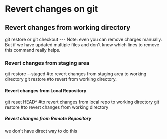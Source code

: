 <h1>Revert changes on git</h1>
<h2>Revert changes from working directory</h2>
git restore <file_name>
or
git checkout ---<file_name>
Note: even you can remove charges manually. But if we have updated multiple files and don't know which lines to remove this command really helps.
<h3>Revert changes from staging area</h3>
git restore --staged <file_name> #to revert changes from staging area to working directory
git restore <file_name> #to revert from working directory.
<h4> Revert changes from Local Repository </h4>
git reset HEAD^  #to revert changes from local repo to working directory
git restore <file_name(s)> #to revert changes from working directory

<h5>Revert changes from Remote Repository </h5>
we don't have direct way to do this
